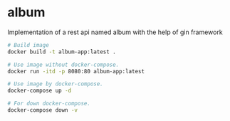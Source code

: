 # album

Implementation of a rest api named album with the help of gin framework

```bash
# Build image
docker build -t album-app:latest .

# Use image without docker-compose.
docker run -itd -p 8080:80 album-app:latest

# Use image by docker-compose.
docker-compose up -d

# For down docker-compose.
docker-compose down -v
```